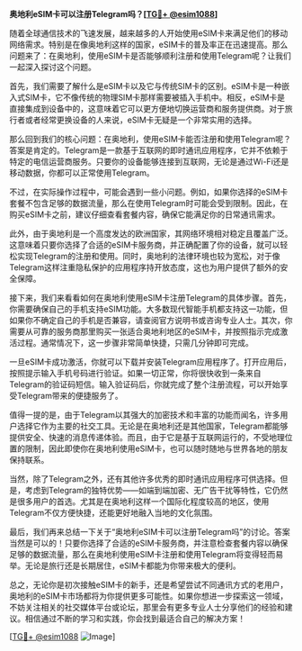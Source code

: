 **奥地利eSIM卡可以注册Telegram吗？[[TG💪+ @esim1088](https://t.me/s/esim1088)]**

随着全球通信技术的飞速发展，越来越多的人开始使用eSIM卡来满足他们的移动网络需求。特别是在像奥地利这样的国家，eSIM卡的普及率正在迅速提高。那么问题来了：在奥地利，使用eSIM卡是否能够顺利注册和使用Telegram呢？让我们一起深入探讨这个问题。

首先，我们需要了解什么是eSIM卡以及它与传统SIM卡的区别。eSIM卡是一种嵌入式SIM卡，它不像传统的物理SIM卡那样需要被插入手机中。相反，eSIM卡是直接集成到设备中的，这意味着它可以更方便地切换运营商和服务提供商。对于旅行者或者经常更换设备的人来说，eSIM卡无疑是一个非常实用的选择。

那么回到我们的核心问题：在奥地利，使用eSIM卡能否注册和使用Telegram呢？答案是肯定的。Telegram是一款基于互联网的即时通讯应用程序，它并不依赖于特定的电信运营商服务。只要你的设备能够连接到互联网，无论是通过Wi-Fi还是移动数据，你都可以正常使用Telegram。

不过，在实际操作过程中，可能会遇到一些小问题。例如，如果你选择的eSIM卡套餐不包含足够的数据流量，那么在使用Telegram时可能会受到限制。因此，在购买eSIM卡之前，建议仔细查看套餐内容，确保它能满足你的日常通讯需求。

此外，由于奥地利是一个高度发达的欧洲国家，其网络环境相对稳定且覆盖广泛。这意味着只要你选择了合适的eSIM卡服务商，并正确配置了你的设备，就可以轻松实现Telegram的注册和使用。同时，奥地利的法律环境也较为宽松，对于像Telegram这样注重隐私保护的应用程序持开放态度，这也为用户提供了额外的安全保障。

接下来，我们来看看如何在奥地利使用eSIM卡注册Telegram的具体步骤。首先，你需要确保自己的手机支持eSIM功能。大多数现代智能手机都支持这一功能，但如果你不确定自己的手机是否兼容，请查阅官方说明书或咨询专业人士。其次，你需要从可靠的服务商那里购买一张适合奥地利地区的eSIM卡，并按照指示完成激活过程。通常情况下，这一步骤非常简单快捷，只需几分钟即可完成。

一旦eSIM卡成功激活，你就可以下载并安装Telegram应用程序了。打开应用后，按照提示输入手机号码进行验证。如果一切正常，你将很快收到一条来自Telegram的验证码短信。输入验证码后，你就完成了整个注册流程，可以开始享受Telegram带来的便捷服务了。

值得一提的是，由于Telegram以其强大的加密技术和丰富的功能而闻名，许多用户选择它作为主要的社交工具。无论是在奥地利还是其他国家，Telegram都能够提供安全、快速的消息传递体验。而且，由于它是基于互联网运行的，不受地理位置的限制，因此即使你在奥地利使用eSIM卡，也可以随时随地与世界各地的朋友保持联系。

当然，除了Telegram之外，还有其他许多优秀的即时通讯应用程序可供选择。但是，考虑到Telegram的独特优势——如端到端加密、无广告干扰等特性，它仍然是很多用户的首选。尤其是在奥地利这样一个国际化程度较高的地区，使用Telegram不仅方便快捷，还能更好地融入当地的文化氛围。

最后，我们再来总结一下关于“奥地利eSIM卡可以注册Telegram吗”的讨论。答案当然是可以的！只要你选择了合适的eSIM卡服务商，并注意检查套餐内容以确保足够的数据流量，那么在奥地利使用eSIM卡注册和使用Telegram将变得轻而易举。无论是旅行还是长期居住，eSIM卡都能为你带来极大的便利。

总之，无论你是初次接触eSIM卡的新手，还是希望尝试不同通讯方式的老用户，奥地利的eSIM卡市场都将为你提供更多可能性。如果你想进一步探索这一领域，不妨关注相关的社交媒体平台或论坛，那里会有更多专业人士分享他们的经验和建议。相信通过不断的学习和实践，你会找到最适合自己的解决方案！

[[TG💪+ @esim1088](https://t.me/s/esim1088) ![Image](https://i.postimg.cc/4NQfJmqS/Snipaste-2025-05-13-00-14-12.png)]